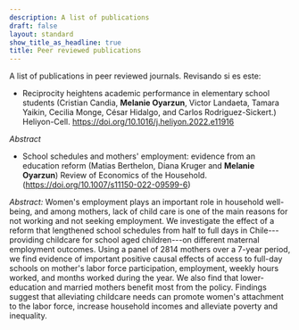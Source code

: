 ```yaml
---
description: A list of publications
draft: false
layout: standard
show_title_as_headline: true
title: Peer reviewed publications
---
```


A list of publications in peer reviewed journals. Revisando si es este:

-   Reciprocity heightens academic performance in elementary school students
    (Cristian Candia, **Melanie Oyarzun**, Victor Landaeta, Tamara Yaikin, Cecilia Monge, César Hidalgo, and Carlos Rodriguez-Sickert.)
    Heliyon-Cell.
    <https://doi.org/10.1016/j.heliyon.2022.e11916>

*Abstract*

-   School schedules and mothers' employment: evidence from an education reform
    (Matias Berthelon, Diana Kruger and **Melanie Oyarzun**)
    Review of Economics of the Household.
    (https://doi.org/10.1007/s11150-022-09599-6)

*Abstract:*
Women's employment plays an important role in household well-being, and among mothers, lack of child care is one of the main reasons for not working and not seeking employment. We investigate the effect of a reform that lengthened school schedules from half to full days in Chile---providing childcare for school aged children---on different maternal employment outcomes. Using a panel of 2814 mothers over a 7-year period, we find evidence of important positive causal effects of access to full-day schools on mother's labor force participation, employment, weekly hours worked, and months worked during the year. We also find that lower-education and married mothers benefit most from the policy. Findings suggest that alleviating childcare needs can promote women's attachment to the labor force, increase household incomes and alleviate poverty and inequality.

